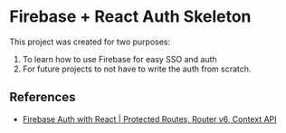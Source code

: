 # Firebase + React Auth Skeleton
This project was created for two purposes:
1. To learn how to use Firebase for easy SSO and auth
2. For future projects to not have to write the auth from scratch.

## References

- [Firebase Auth with React | Protected Routes, Router v6, Context API](https://www.youtube.com/watch?v=77pemM2hwbc)
